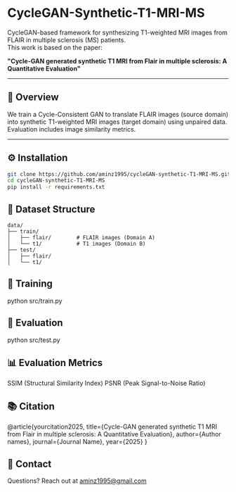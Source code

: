 # CycleGAN-Synthetic-T1-MRI-MS

CycleGAN-based framework for synthesizing T1-weighted MRI images from FLAIR in multiple sclerosis (MS) patients.  
This work is based on the paper:

**"Cycle-GAN generated synthetic T1 MRI from Flair in multiple sclerosis: A Quantitative Evaluation"**

---

## 🧠 Overview

We train a Cycle-Consistent GAN to translate FLAIR images (source domain) into synthetic T1-weighted MRI images (target domain) using unpaired data.  
Evaluation includes image similarity metrics.

---

## ⚙️ Installation

```bash
git clone https://github.com/aminz1995/cycleGAN-synthetic-T1-MRI-MS.git
cd cycleGAN-synthetic-T1-MRI-MS
pip install -r requirements.txt
```

## 📂 Dataset Structure
```
data/
├── train/
│   ├── flair/        # FLAIR images (Domain A)
│   └── t1/           # T1 images (Domain B)
├── test/
│   ├── flair/
│   └── t1/
```


## 🚀 Training

python src/train.py

## 🧪 Evaluation

python src/test.py

## 📊 Evaluation Metrics

SSIM (Structural Similarity Index)
PSNR (Peak Signal-to-Noise Ratio)

## 📚 Citation

@article{yourcitation2025,
  title={Cycle-GAN generated synthetic T1 MRI from Flair in multiple sclerosis: A Quantitative Evaluation},
  author={Author names},
  journal={Journal Name},
  year={2025}
}

## 📧 Contact

Questions? Reach out at aminz1995@gmail.com

